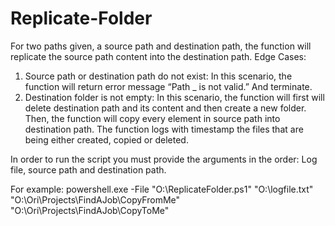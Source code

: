 # Replicate-Folder

For two paths given, a source path and destination path, the function will replicate the source path content into the destination path.
Edge Cases:
1.	Source path or destination path do not exist:
In this scenario, the function will return error message “Path _ is not valid.” And terminate.
2.	Destination folder is not empty:
In this scenario, the function will first will delete destination path and its content and then create a new folder.
Then, the function will copy every element in source path into destination path. The function logs with timestamp the files that are being either created, copied or deleted.

In order to run the script you must provide the arguments in the order:
Log file, source path and destination path.

For example:
powershell.exe -File "O:\ReplicateFolder.ps1" "O:\logfile.txt" "O:\Ori\Projects\FindAJob\CopyFromMe" "O:\Ori\Projects\FindAJob\CopyToMe"
